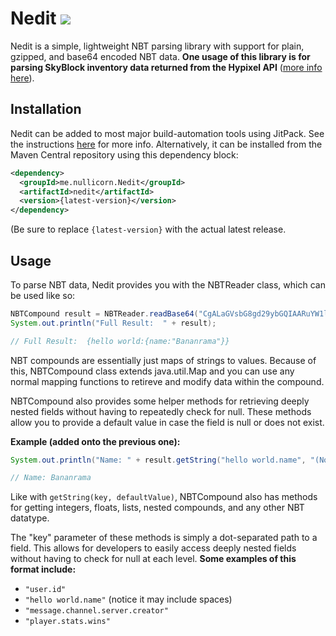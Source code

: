# Nedit [![](https://jitpack.io/v/TheNullicorn/Nedit.svg)](https://jitpack.io/#TheNullicorn/Nedit)
Nedit is a simple, lightweight NBT parsing library with support for plain, gzipped, and base64 encoded NBT data. __One usage of this library is for parsing SkyBlock inventory data returned from the Hypixel API__ ([more info here](https://github.com/HypixelDev/PublicAPI/tree/master/Documentation#skyblock-items-and-inventories)).

## Installation
Nedit can be added to most major build-automation tools using JitPack. See the instructions [here](https://jitpack.io/#TheNullicorn/Nedit) for more info. Alternatively, it can be installed from the Maven Central repository using this dependency block:
```xml
<dependency>
  <groupId>me.nullicorn.Nedit</groupId>
  <artifactId>nedit</artifactId>
  <version>{latest-version}</version>
</dependency>
```
(Be sure to replace `{latest-version}` with the actual latest release.

## Usage
To parse NBT data, Nedit provides you with the NBTReader class, which can be used like so:
```java
NBTCompound result = NBTReader.readBase64("CgALaGVsbG8gd29ybGQIAARuYW1lAAlCYW5hbnJhbWEA");
System.out.println("Full Result:  " + result);

// Full Result:  {hello world:{name:"Bananrama"}}
```

NBT compounds are essentially just maps of strings to values. Because of this, NBTCompound class extends java.util.Map and you can use any normal mapping functions to retireve and modify data within the compound.

NBTCompound also provides some helper methods for retrieving deeply nested fields without having to repeatedly check for null. These methods allow you to provide a default value in case the field is null or does not exist.

**Example (added onto the previous one):**
```java
System.out.println("Name: " + result.getString("hello world.name", "(Not Found!)"));

// Name: Bananrama
```
Like with `getString(key, defaultValue)`, NBTCompound also has methods for getting integers, floats, lists, nested compounds, and any other NBT datatype.

The "key" parameter of these methods is simply a dot-separated path to a field. This allows for developers to easily access deeply nested fields without having to check for null at each level. **Some examples of this format include:**
- `"user.id"`
- `"hello world.name"` (notice it may include spaces)
- `"message.channel.server.creator"`
- `"player.stats.wins"`
